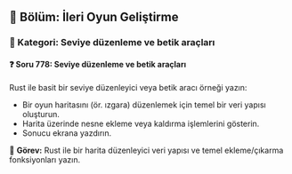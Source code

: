 ## 📘 Bölüm: İleri Oyun Geliştirme  
### 🔹 Kategori: Seviye düzenleme ve betik araçları  
#### ❓ Soru 778: Seviye düzenleme ve betik araçları

Rust ile basit bir seviye düzenleyici veya betik aracı örneği yazın:

- Bir oyun haritasını (ör. ızgara) düzenlemek için temel bir veri yapısı oluşturun.
- Harita üzerinde nesne ekleme veya kaldırma işlemlerini gösterin.
- Sonucu ekrana yazdırın.

🔧 **Görev:** Rust ile bir harita düzenleyici veri yapısı ve temel ekleme/çıkarma fonksiyonları yazın.
